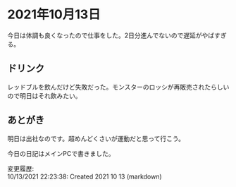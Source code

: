 # 2021年10月13日

今日は体調も良くなったので仕事をした。2日分進んでないので遅延がやばすぎる。

## ドリンク

レッドブルを飲んだけど失敗だった。モンスターのロッシが再販売されたらしいので明日はそれ飲みたい。

## あとがき

明日は出社なのです。超めんどくさいが運動だと思って行こう。

今日の日記はメインPCで書きました。

変更履歴:  
10/13/2021 22:23:38: Created 2021 10 13 (markdown)  

